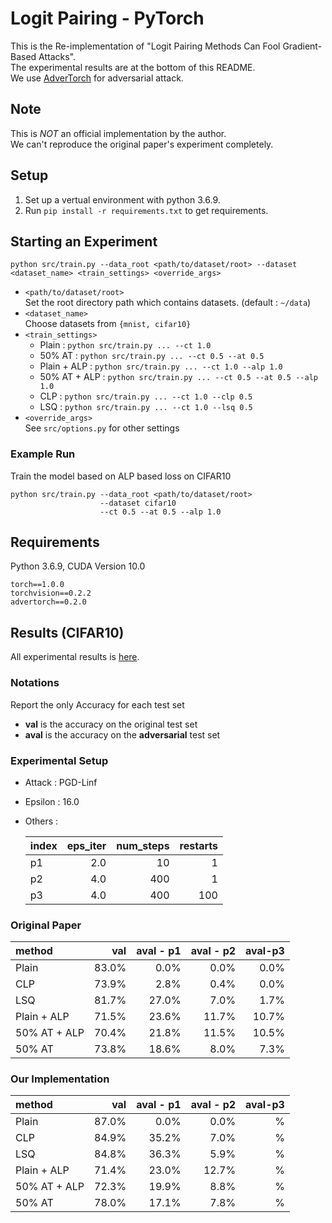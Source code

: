 # Logit Pairing - PyTorch

This is the Re-implementation of "Logit Pairing Methods Can Fool Gradient-Based Attacks".  
The experimental results are at the bottom of this README.  
We use [AdverTorch](https://github.com/BorealisAI/advertorch/blob/master/docs/index.rst) for adversarial attack.

## Note
This is *NOT* an official implementation by the author.  
We can't reproduce the original paper's experiment completely.

## Setup
1. Set up a vertual environment with python 3.6.9.
2. Run `pip install -r requirements.txt` to get requirements.

## Starting an Experiment
```
python src/train.py --data_root <path/to/dataset/root> --dataset <dataset_name> <train_settings> <override_args>
```
- `<path/to/dataset/root>`  
Set the root directory path which contains datasets. (default : `~/data`)
- `<dataset_name>`  
Choose datasets from `{mnist, cifar10}`
- `<train_settings>`
    - Plain : `python src/train.py ... --ct 1.0`
    - 50% AT : `python src/train.py ... --ct 0.5 --at 0.5`
    - Plain + ALP : `python src/train.py ... --ct 1.0 --alp 1.0`
    - 50% AT + ALP : `python src/train.py ... --ct 0.5 --at 0.5 --alp 1.0`
    - CLP : `python src/train.py ... --ct 1.0 --clp 0.5`
    - LSQ : `python src/train.py ... --ct 1.0 --lsq 0.5`
- `<override_args>`  
See `src/options.py` for other settings

### Example Run
Train the model based on ALP based loss on CIFAR10
```
python src/train.py --data_root <path/to/dataset/root> 
                    --dataset cifar10
                    --ct 0.5 --at 0.5 --alp 1.0
```


## Requirements
Python 3.6.9, CUDA Version 10.0
```
torch==1.0.0
torchvision==0.2.2
advertorch==0.2.0
```


## Results (CIFAR10)
All experimental results is [here](./experimental_results.md).

### Notations
Report the only Accuracy for each test set
- **val** is the accuracy on the original test set
- **aval** is the accuracy on the **adversarial** test set

### Experimental Setup
- Attack : PGD-Linf
- Epsilon : 16.0
- Others :

    |index|eps_iter|num_steps|restarts|
    |:--|--:|--:|--:|
    |p1|2.0|10|1|
    |p2|4.0|400|1|
    |p3|4.0|400|100|

### Original Paper

|method|val|aval - p1|aval - p2|aval-p3|
|:--|--:|--:|--:|--:|
|Plain|83.0%|0.0%|0.0%|0.0%|
|CLP|73.9%|2.8%|0.4%|0.0%|
|LSQ|81.7%|27.0%|7.0%|1.7%|
|Plain + ALP|71.5%|23.6%|11.7%|10.7%|
|50% AT + ALP|70.4%|21.8%|11.5%|10.5%|
|50% AT|73.8%|18.6%|8.0%|7.3%|

### Our Implementation

|method|val|aval - p1|aval - p2|aval-p3|
|:--|--:|--:|--:|--:|
|Plain|87.0%|0.0%|0.0%|%|
|CLP|84.9%|35.2%|7.0%|%|
|LSQ|84.8%|36.3%|5.9%|%|
|Plain + ALP|71.4%|23.0%|12.7%|%|
|50% AT + ALP|72.3%|19.9%|8.8%|%|
|50% AT|78.0%|17.1%|7.8%|%|
